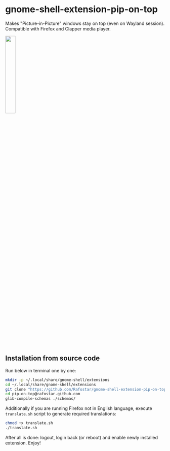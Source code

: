 # gnome-shell-extension-pip-on-top
Makes "Picture-in-Picture" windows stay on top (even on Wayland session). Compatible with Firefox and Clapper media player.

[<img src="https://camo.githubusercontent.com/4f1e6d9a2288e9914688d4423892e930f814c7fd10b4ca3a704fe2d3ea927410/68747470733a2f2f6d696368656c65672e6769746875622e696f2f646173682d746f2d646f636b2f6d656469612f6765742d69742d6f6e2d65676f2e706e67" width="25%" height="25%">](https://extensions.gnome.org/extension/4691/pip-on-top)

## Installation from source code
Run below in terminal one by one:
```sh
mkdir -p ~/.local/share/gnome-shell/extensions
cd ~/.local/share/gnome-shell/extensions
git clone "https://github.com/Rafostar/gnome-shell-extension-pip-on-top.git" "pip-on-top@rafostar.github.com"
cd pip-on-top@rafostar.github.com
glib-compile-schemas ./schemas/
```
Additionally if you are running Firefox not in English language, execute `translate.sh` script to generate required translations:
```sh
chmod +x translate.sh
./translate.sh
```

After all is done: logout, login back (or reboot) and enable newly installed extension. Enjoy!
